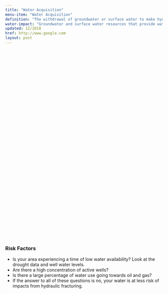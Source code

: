 ```yaml
---
title: "Water Acquisition"
menu-item: "Water Acquisition"
definition: "The withdrawal of groundwater or surface water to make hydraulic fracturing fluids."
water-impact: "Groundwater and surface water resources that provide water for hydraulic fracturing fluids can also provide drinking water for public or non-public water supplies. If, however, multiple oil and gas production wells are located within an area, the total volume of water needed to hydraulically fracture all of the wells has the potential to be a significant portion of the water available and impacts on drinking water resources can occur."
updated: 12/2018
href: http://www.google.com
layout: post
---
```


<div class="container">
 	<div class="row">
	    <div class="col maps">
	    	<iframe width="800" height="600" src="" frameborder="0" allowFullScreen="true" class="pretend">Prtend a map is here</iframe>
	    </div>
	    <div class="col questions">
	    	<h3>Risk Factors</h3>
	    	<ul>
	    		<li>Is your area experiencing a time of low water availability? Look at the drought data and well water levels.</li>
	    		<li>Are there a high concentration of active wells?</li>
	    		<li>Is there a large percentage of water use going towards oil and gas?</li>
	    		<li>If the answer to all of these questions is no, your water is at less risk of impacts from hydraulic fracturing.</li>
	    	</ul>
	    </div>
 	</div>
</div>